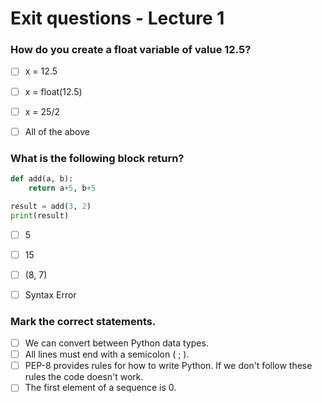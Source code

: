 # Exit questions - Lecture 1



### How do you create a float variable of value 12.5?

- [ ] x = 12.5
- [ ] x = float(12.5)
- [ ] x = 25/2
- [ ] All of the above



### What is the following block return?

```python
def add(a, b):
    return a+5, b+5

result = add(3, 2)
print(result)
```

- [ ] 5
- [ ] 15
- [ ] (8, 7)
- [ ] Syntax Error



### Mark the correct statements.

- [ ] We can convert between Python data types.
- [ ] All lines must end with a semicolon ( ; ).
- [ ] PEP-8 provides rules for how to write Python. If we don't follow these rules the code doesn't work.
- [ ] The first element of a sequence is 0.